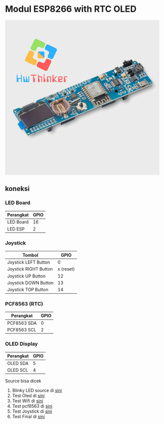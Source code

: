 # Modul ESP8266 with RTC OLED
![](https://github.com/hwthinker/esp8266-18650-rtc-oled/blob/main/picture/01.jpg)


## koneksi
### LED Board
| Perangkat   | GPIO |
|-------------|------|
| LED Board   | 16   | 
| LED ESP     | 2    |

### Joystick
| Tombol               | GPIO |
|----------------------|------|
| Joystick LEFT Button  | 0    |
| Joystick RIGHT Button | x (reset)   |
| Joystick UP Button    | 12   | 
| Joystick DOWN Button  | 13   | 
| Joystick TOP Button   | 14   |

### PCF8563 (RTC)
| Perangkat  | GPIO |
|------------|------|
| PCF8563 SDA| 0    | 
| PCF8563 SCL| 2    |

### OLED Display
| Perangkat | GPIO |
|-----------|------|
| OLED SDA  | 5    | 
| OLED SCL  | 4    |

Source bisa dicek 
1. Blinky LED source di [sini](https://www.detik.com)
1. Test Oled di [sini](https://www.detik.com)
1. Test Wifi di [sini](https://www.detik.com)
1. Test pcf8563 di [sini](https://www.detik.com)
1. Test Joystick di [sini](https://www.detik.com)
1. Test Final  di [sini](https://www.detik.com)



